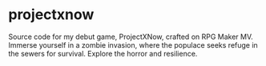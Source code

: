 # projectxnow
Source code for my debut game, ProjectXNow, crafted on RPG Maker MV. Immerse yourself in a zombie invasion, where the populace seeks refuge in the sewers for survival. Explore the horror and resilience.
